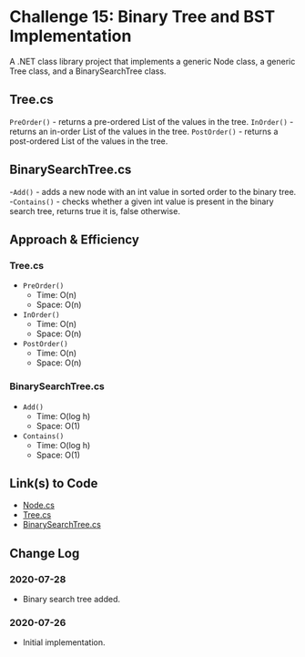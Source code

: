 # Challenge 15: Binary Tree and BST Implementation

A .NET class library project that implements a generic Node class, a generic Tree class, and a <int> BinarySearchTree class.

## Tree.cs
`PreOrder()` - returns a pre-ordered List<T> of the values in the tree.
`InOrder()` - returns an in-order List<T> of the values in the tree.
`PostOrder()` - returns a post-ordered List<T> of the values in the tree.

## BinarySearchTree.cs
-`Add()` - adds a new node with an int value in sorted order to the binary tree.
-`Contains()` - checks whether a given int value is present in the binary search tree, returns true it is, false otherwise.

## Approach & Efficiency

### Tree.cs

- `PreOrder()`
    - Time: O(n)
    - Space: O(n)
- `InOrder()`
    - Time: O(n)
    - Space: O(n)
- `PostOrder()`
    - Time: O(n)
    - Space: O(n)

### BinarySearchTree.cs

- `Add()`
    - Time: O(log h)
    - Space: O(1)
- `Contains()`
    - Time: O(log h)
    - Space: O(1)

## Link(s) to Code

- [Node.cs](Classes/Node.cs)
- [Tree.cs](Classes/Tree.cs)
- [BinarySearchTree.cs](Classes/BinarySearchTree.cs)

## Change Log

### 2020-07-28

- Binary search tree added.

### 2020-07-26

- Initial implementation.